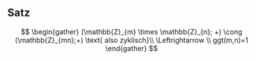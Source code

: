 ## Satz
$$
\begin{gather}
(\mathbb{Z}_{m} \times \mathbb{Z}_{n}; +) \cong (\mathbb{Z}_{mn};+) \text{ also zyklisch}\\
\Leftrightarrow \\
ggt(m,n)=1
\end{gather}
$$

